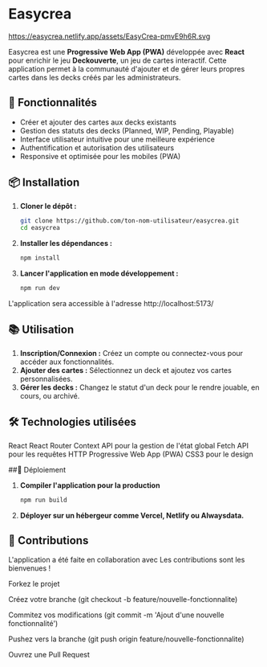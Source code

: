# Easycrea

https://easycrea.netlify.app/assets/EasyCrea-pmvE9h6R.svg

Easycrea est une **Progressive Web App (PWA)** développée avec **React** pour enrichir le jeu **Deckouverte**, un jeu de cartes interactif. Cette application permet à la communauté d'ajouter et de gérer leurs propres cartes dans les decks créés par les administrateurs.

## 🚀 Fonctionnalités

- Créer et ajouter des cartes aux decks existants
- Gestion des statuts des decks (Planned, WIP, Pending, Playable)
- Interface utilisateur intuitive pour une meilleure expérience
- Authentification et autorisation des utilisateurs
- Responsive et optimisée pour les mobiles (PWA)

## 📦 Installation

1. **Cloner le dépôt :**
   ```bash
   git clone https://github.com/ton-nom-utilisateur/easycrea.git
   cd easycrea
   
2. **Installer les dépendances :**
   ```bash
   npm install
   
3. **Lancer l'application en mode développement :**
   ```bash
   npm run dev
L'application sera accessible à l'adresse http://localhost:5173/

## 📚 Utilisation
1. **Inscription/Connexion :**
   Créez un compte ou connectez-vous pour accéder aux fonctionnalités.
2. **Ajouter des cartes :**
   Sélectionnez un deck et ajoutez vos cartes personnalisées.
3. **Gérer les decks :**
   Changez le statut d'un deck pour le rendre jouable, en cours, ou archivé.

## 🛠️ Technologies utilisées
React
React Router
Context API pour la gestion de l'état global
Fetch API pour les requêtes HTTP
Progressive Web App (PWA)
CSS3 pour le design

##🚀 Déploiement
1. **Compiler l'application pour la production**
    ```bash
    npm run build
2. **Déployer sur un hébergeur comme Vercel, Netlify ou Alwaysdata.**

## 🤝 Contributions
L'application a été faite en collaboration avec 
Les contributions sont les bienvenues !

Forkez le projet

Créez votre branche (git checkout -b feature/nouvelle-fonctionnalite)

Commitez vos modifications (git commit -m 'Ajout d'une nouvelle fonctionnalité')

Pushez vers la branche (git push origin feature/nouvelle-fonctionnalite)

Ouvrez une Pull Request
